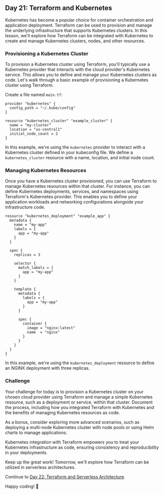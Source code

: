 ## Day 21: Terraform and Kubernetes

Kubernetes has become a popular choice for container orchestration and application deployment. Terraform can be used to provision and manage the underlying infrastructure that supports Kubernetes clusters. In this lesson, we'll explore how Terraform can be integrated with Kubernetes to create and manage Kubernetes clusters, nodes, and other resources.

### Provisioning a Kubernetes Cluster

To provision a Kubernetes cluster using Terraform, you'll typically use a Kubernetes provider that interacts with the cloud provider's Kubernetes service. This allows you to define and manage your Kubernetes clusters as code. Let's walk through a basic example of provisioning a Kubernetes cluster using Terraform.

Create a file named `main.tf`:

```hcl
provider "kubernetes" {
  config_path = "~/.kube/config"
}

resource "kubernetes_cluster" "example_cluster" {
  name = "my-cluster"
  location = "us-central1"
  initial_node_count = 2
}
```

In this example, we're using the `kubernetes` provider to interact with a Kubernetes cluster defined in your kubeconfig file. We define a `kubernetes_cluster` resource with a name, location, and initial node count.

### Managing Kubernetes Resources

Once you have a Kubernetes cluster provisioned, you can use Terraform to manage Kubernetes resources within that cluster. For instance, you can define Kubernetes deployments, services, and namespaces using Terraform's Kubernetes provider. This enables you to define your application workloads and networking configurations alongside your infrastructure code.

```hcl
resource "kubernetes_deployment" "example_app" {
  metadata {
    name = "my-app"
    labels = {
      app = "my-app"
    }
  }

  spec {
    replicas = 3

    selector {
      match_labels = {
        app = "my-app"
      }
    }

    template {
      metadata {
        labels = {
          app = "my-app"
        }
      }

      spec {
        container {
          image = "nginx:latest"
          name  = "nginx"
        }
      }
    }
  }
}
```

In this example, we're using the `kubernetes_deployment` resource to define an NGINX deployment with three replicas.

### Challenge

Your challenge for today is to provision a Kubernetes cluster on your chosen cloud provider using Terraform and manage a simple Kubernetes resource, such as a deployment or service, within that cluster. Document the process, including how you integrated Terraform with Kubernetes and the benefits of managing Kubernetes resources as code.

As a bonus, consider exploring more advanced scenarios, such as deploying a multi-node Kubernetes cluster with node pools or using Helm charts to manage applications.

Kubernetes integration with Terraform empowers you to treat your Kubernetes infrastructure as code, ensuring consistency and reproducibility in your deployments.

Keep up the great work! Tomorrow, we'll explore how Terraform can be utilized in serverless architectures.

Continue to [Day 22: Terraform and Serverless Architecture](../22_Day_Serverless_Architecture/22_day_serverless_architecture.md).

Happy coding! 🚀